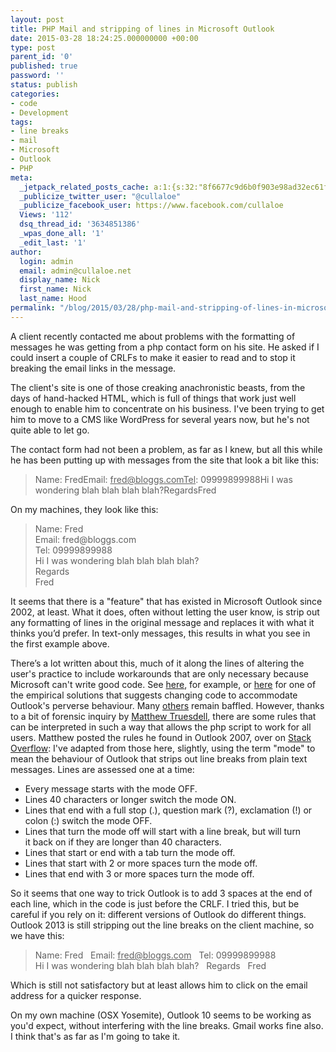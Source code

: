```yaml
---
layout: post
title: PHP Mail and stripping of lines in Microsoft Outlook
date: 2015-03-28 18:24:25.000000000 +00:00
type: post
parent_id: '0'
published: true
password: ''
status: publish
categories:
- code
- Development
tags:
- line breaks
- mail
- Microsoft
- Outlook
- PHP
meta:
  _jetpack_related_posts_cache: a:1:{s:32:"8f6677c9d6b0f903e98ad32ec61f8deb";a:2:{s:7:"expires";i:1560198182;s:7:"payload";a:3:{i:0;a:1:{s:2:"id";i:1094;}i:1;a:1:{s:2:"id";i:1106;}i:2;a:1:{s:2:"id";i:2715;}}}}
  _publicize_twitter_user: "@cullaloe"
  _publicize_facebook_user: https://www.facebook.com/cullaloe
  Views: '112'
  dsq_thread_id: '3634851386'
  _wpas_done_all: '1'
  _edit_last: '1'
author:
  login: admin
  email: admin@cullaloe.net
  display_name: Nick
  first_name: Nick
  last_name: Hood
permalink: "/blog/2015/03/28/php-mail-and-stripping-of-lines-in-microsoft-outlook/"
---
```

<p>A client recently contacted me about problems with the formatting of messages he was getting from a php contact form on his site. He asked if I could insert a couple of CRLFs to make it easier to read and to stop it breaking the email links in the message.</p>
<p>The client's site is one of those creaking anachronistic beasts, from the days of hand-hacked HTML, which is full of things that work just well enough to enable him to concentrate on his business. I've been trying to get him to move to a CMS like WordPress for several years now, but he's not quite able to let go.</p>
<p>The contact form had not been a problem, as far as I knew, but all this while he has been putting up with messages from the site that look a bit like this:</p>
<blockquote><p>Name: FredEmail: <span style="text-decoration: underline;">fred@bloggs.comTel</span>: 09999899988Hi I was<br />
wondering blah blah blah blah?RegardsFred</p></blockquote>
<p>On my machines, they look like this:</p>
<blockquote><p>Name: Fred<br />
Email: fred@bloggs.com<br />
Tel: 09999899988<br />
Hi I was wondering blah blah blah blah?<br />
Regards<br />
Fred</p></blockquote>
<p>It seems that there is a "feature" that has existed in Microsoft Outlook since 2002, at least. What it does, often without letting the user know, is strip out any formatting of lines in the original message and replaces it with what it thinks you’d prefer. In text-only messages, this results in what you see in the first example above.</p>
<p>There’s a lot written about this, much of it along the lines of altering the user's practice to include workarounds that are only necessary because Microsoft can't write good code. See <a href="http://smallbusiness.chron.com/rid-double-spacing-outlook-74612.html" target="_blank">here</a>, for example, or <a href="http://www.webdeveloper.com/forum/showthread.php?144973-Plain-text-email-line-breaks-not-working" target="_blank">here</a> for one of the empirical solutions that suggests changing code to accommodate Outlook's perverse behaviour. Many <a href="http://stackoverflow.com/questions/22839027/phpmailer-ignoring-r-n" target="_blank">others</a> remain baffled. However, thanks to a bit of forensic inquiry by <a href="http://stackexchange.com/users/4344/mtruesdell" target="_blank">Matthew Truesdell</a>, there are some rules that can be interpreted in such a way that allows the php script to work for all users. Matthew posted the rules he found in Outlook 2007, over on <a href="http://stackoverflow.com/questions/136052/how-do-i-format-a-string-in-an-email-so-outlook-will-print-the-line-breaks/1638608#1638608" target="_blank">Stack Overflow</a>: I've adapted from those here, slightly, using the term "mode" to mean the behaviour of Outlook that strips out line breaks from plain text messages. Lines are assessed one at a time:</p>
<ul>
<li>Every message starts with the mode OFF.</li>
<li>Lines 40 characters or longer switch the mode ON.</li>
<li>Lines that end with a full stop (.), question mark (?), exclamation (!) or colon (:) switch the mode OFF.</li>
<li>Lines that turn the mode off will start with a line break, but will turn it back on if they are longer than 40 characters.</li>
<li>Lines that start or end with a tab turn the mode off.</li>
<li>Lines that start with 2 or more spaces turn the mode off.</li>
<li>Lines that end with 3 or more spaces turn the mode off.</li>
</ul>
<p>So it seems that one way to trick Outlook is to add 3 spaces at the end of each line, which in the code is just before the CRLF. I tried this, but be careful if you rely on it: different versions of Outlook do different things. Outlook 2013 is still stripping out the line breaks on the client machine, so we have this:</p>
<blockquote><p>Name: Fred   Email: <span style="text-decoration: underline;">fred@bloggs.com</span>   Tel: 09999899988<br />
Hi I was wondering blah blah blah blah?   Regards   Fred</p></blockquote>
<p>Which is still not satisfactory but at least allows him to click on the email address for a quicker response.</p>
<p>On my own machine (OSX Yosemite), Outlook 10 seems to be working as you'd expect, without interfering with the line breaks. Gmail works fine also. I think that's as far as I'm going to take it.</p>
